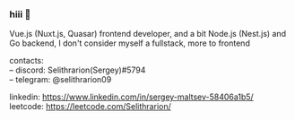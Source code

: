 ### hiii 👋
Vue.js (Nuxt.js, Quasar) frontend developer, and a bit Node.js (Nest.js) and Go backend, I don't consider myself a fullstack, more to frontend  

contacts:  
– discord: Selithrarion(Sergey)#5794  
– telegram: @selithrarion09

linkedin: https://www.linkedin.com/in/sergey-maltsev-58406a1b5/  
leetcode: https://leetcode.com/Selithrarion/
